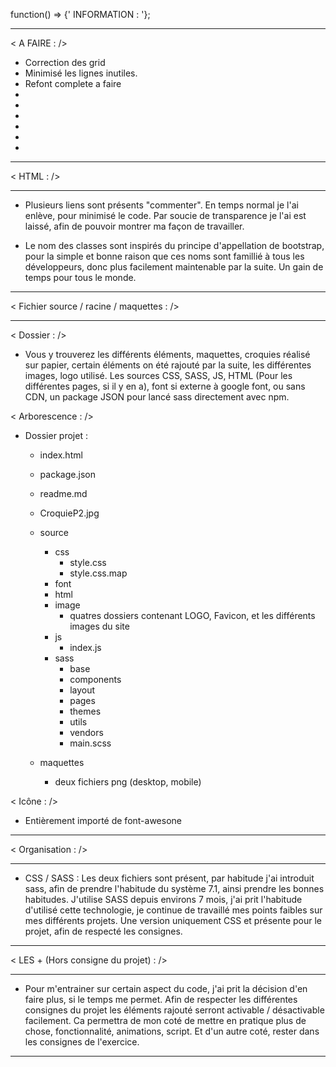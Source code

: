 function() => {' INFORMATION : '};


___________________________________________

< A FAIRE : />

- Correction des grid
- Minimisé les lignes inutiles. 
- Refont complete a faire  
-
-
-
-
-
-
___________________________________________

< HTML : /> 
___________________________________________

- Plusieurs liens sont présents "commenter". En temps normal je l'ai enlève, pour minimisé le code. Par soucie de transparence je l'ai est laissé, afin de pouvoir montrer ma façon de travailler.


- Le nom des classes sont inspirés du principe d'appellation de bootstrap, pour la simple et bonne raison que ces noms sont famillié à tous les développeurs, donc plus facilement maintenable par la suite. Un gain de temps pour tous le monde.

___________________________________________

< Fichier source / racine / maquettes : />
__________________________________________

< Dossier : />

- Vous y trouverez les différents éléments, maquettes, croquies réalisé sur papier, certain éléments on été rajouté par la suite, les différentes images, logo utilisé. Les sources CSS, SASS, JS, HTML (Pour les différentes pages, si il y en a), font si externe à google font, ou sans CDN, un package JSON pour lancé sass directement avec npm.


< Arborescence : />

- Dossier projet : 

    - index.html
    - package.json
    - readme.md
    - CroquieP2.jpg

    - source
        - css
            - style.css
            - style.css.map
        - font
        - html
        - image
            - quatres dossiers contenant LOGO, Favicon, et les différents images du site
        - js
            - index.js
        - sass
            - base
            - components
            - layout
            - pages
            - themes
            - utils 
            - vendors
            - main.scss
        
    - maquettes
        - deux fichiers png (desktop, mobile)


< Icône : />

- Entièrement importé de font-awesone 
_________________________________________

< Organisation : />
___________________________________________

- CSS / SASS : Les deux fichiers sont présent, par habitude j'ai introduit sass, afin de prendre l'habitude du système 7.1, ainsi prendre les bonnes habitudes. J'utilise SASS depuis environs 7 mois, j'ai prit l'habitude d'utilisé cette technologie, je continue de travaillé mes points faibles sur mes différents projets. Une version uniquement CSS et présente pour le projet, afin de respecté les consignes.

_________________________________________

< LES + (Hors consigne du projet) : />
___________________________________________

- Pour m'entrainer sur certain aspect du code, j'ai prit la décision d'en faire plus, si le temps me permet. Afin de respecter les différentes consignes du projet les éléments rajouté serront activable / désactivable facilement. Ca permettra de mon coté de mettre en pratique plus de chose, fonctionnalité, animations, script. Et d'un autre coté, rester dans les consignes de l'exercice.

_________________________________________

